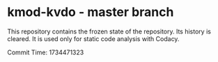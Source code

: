 # kmod-kvdo - master branch

This repository contains the frozen state of the repository.
Its history is cleared. It is used only for static code
analysis with Codacy.

Commit Time: 1734471323